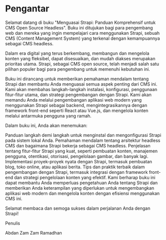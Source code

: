 # Pengantar

Selamat datang di buku "Menguasai Strapi: Panduan Komprehensif untuk CMS Open Source Headless". Buku ini ditujukan bagi para pengembang web dan mereka yang ingin mempelajari cara menggunakan Strapi, sebuah CMS (Content Management System) yang terkenal dengan kemampuannya sebagai CMS headless.

Dalam era digital yang terus berkembang, membangun dan mengelola konten yang fleksibel, dapat disesuaikan, dan mudah diakses merupakan prioritas utama. Strapi, sebagai CMS open source, telah menjadi salah satu pilihan populer bagi para pengembang untuk memenuhi kebutuhan ini.

Buku ini dirancang untuk memberikan pemahaman mendalam tentang Strapi dan membantu Anda menguasai semua aspek penting dari CMS ini. Kami akan membahas langkah-langkah instalasi, konfigurasi, penggunaan fitur-fitur utama, dan strategi pengembangan dengan Strapi. Kami akan memandu Anda melalui pengembangan aplikasi web modern yang menggunakan Strapi sebagai backend, mengintegrasikannya dengan framework front-end seperti React atau Vue.js, dan mengelola konten melalui antarmuka pengguna yang ramah.

Dalam buku ini, Anda akan menemukan:

Panduan langkah demi langkah untuk menginstal dan mengonfigurasi Strapi pada sistem lokal Anda.
Pemahaman mendalam tentang arsitektur headless CMS dan bagaimana Strapi bekerja sebagai CMS headless.
Penjelasan tentang fitur-fitur Strapi yang kuat, seperti pembuatan konten, manajemen pengguna, otentikasi, otorisasi, pengelolaan gambar, dan banyak lagi.
Implementasi proyek-proyek nyata dengan Strapi, termasuk pembuatan blog, toko online, atau aplikasi berita.
Tips dan praktik terbaik dalam pengembangan dengan Strapi, termasuk integrasi dengan framework front-end dan strategi pengelolaan konten yang efektif.
Kami berharap buku ini dapat membantu Anda memperluas pengetahuan Anda tentang Strapi dan memberikan Anda keterampilan yang diperlukan untuk mengembangkan aplikasi web modern dan mengelola konten dengan efisiensi menggunakan CMS ini.

Selamat membaca dan semoga sukses dalam perjalanan Anda dengan Strapi!

Penulis

Abdan Zam Zam Ramadhan